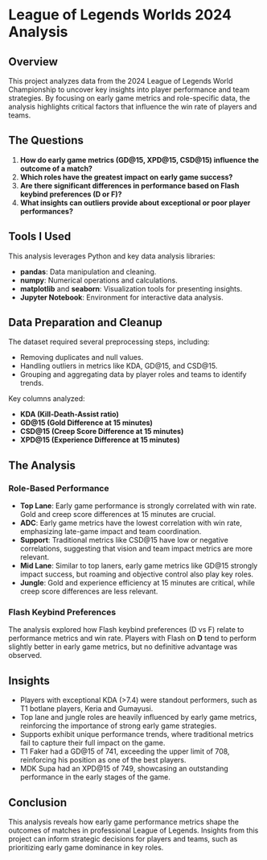 # League of Legends Worlds 2024 Analysis

## Overview

This project analyzes data from the 2024 League of Legends World Championship to uncover key insights into player performance and team strategies. By focusing on early game metrics and role-specific data, the analysis highlights critical factors that influence the win rate of players and teams.

## The Questions

1. **How do early game metrics (GD@15, XPD@15, CSD@15) influence the outcome of a match?**
2. **Which roles have the greatest impact on early game success?**
3. **Are there significant differences in performance based on Flash keybind preferences (D or F)?**
4. **What insights can outliers provide about exceptional or poor player performances?**

## Tools I Used

This analysis leverages Python and key data analysis libraries:
- **pandas**: Data manipulation and cleaning.
- **numpy**: Numerical operations and calculations.
- **matplotlib** and **seaborn**: Visualization tools for presenting insights.
- **Jupyter Notebook**: Environment for interactive data analysis.

## Data Preparation and Cleanup

The dataset required several preprocessing steps, including:
- Removing duplicates and null values.
- Handling outliers in metrics like KDA, GD@15, and CSD@15.
- Grouping and aggregating data by player roles and teams to identify trends.

Key columns analyzed:
- **KDA (Kill-Death-Assist ratio)**
- **GD@15 (Gold Difference at 15 minutes)**
- **CSD@15 (Creep Score Difference at 15 minutes)**
- **XPD@15 (Experience Difference at 15 minutes)**

## The Analysis

### Role-Based Performance
- **Top Lane**: Early game performance is strongly correlated with win rate. Gold and creep score differences at 15 minutes are crucial.
- **ADC**: Early game metrics have the lowest correlation with win rate, emphasizing late-game impact and team coordination.
- **Support**: Traditional metrics like CSD@15 have low or negative correlations, suggesting that vision and team impact metrics are more relevant.
- **Mid Lane**: Similar to top laners, early game metrics like GD@15 strongly impact success, but roaming and objective control also play key roles.
- **Jungle**: Gold and experience efficiency at 15 minutes are critical, while creep score differences are less relevant.

### Flash Keybind Preferences
The analysis explored how Flash keybind preferences (D vs F) relate to performance metrics and win rate. Players with Flash on **D** tend to perform slightly better in early game metrics, but no definitive advantage was observed.

## Insights

- Players with exceptional KDA (>7.4) were standout performers, such as T1 botlane players, Keria and Gumayusi.
- Top lane and jungle roles are heavily influenced by early game metrics, reinforcing the importance of strong early game strategies.
- Supports exhibit unique performance trends, where traditional metrics fail to capture their full impact on the game.
- T1 Faker had a GD@15 of 741, exceeding the upper limit of 708, reinforcing his position as one of the best players.
- MDK Supa had an XPD@15 of 749, showcasing an outstanding performance in the early stages of the game.

## Conclusion

This analysis reveals how early game performance metrics shape the outcomes of matches in professional League of Legends. Insights from this project can inform strategic decisions for players and teams, such as prioritizing early game dominance in key roles.
